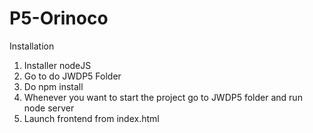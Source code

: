 # P5-Orinoco

Installation

1. Installer nodeJS
2. Go to do JWDP5 Folder
3. Do npm install
4. Whenever you want to start the project go to JWDP5 folder and run node server
5. Launch frontend from index.html